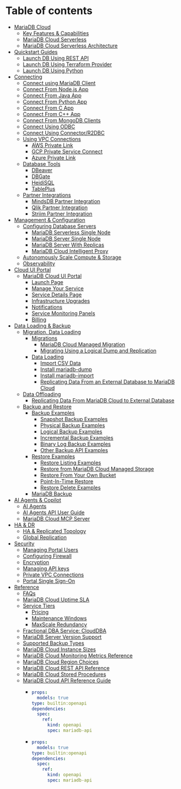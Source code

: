 # Table of contents

* [MariaDB Cloud](README.md)
  * [Key Features & Capabilities](about/key-features-and-capabilities.md)
  * [MariaDB Cloud Serverless](about/serverless.md)
  * [MariaDB Cloud Serverless Architecture](about/architecture.md)
* [Quickstart Guides](Quickstart/README.md)
  * [Launch DB Using REST API](<Quickstart/Launch DB using the REST API.md>)
  * [Launch DB Using Terraform Provider](<Quickstart/Launch DB using the Terraform Provider.md>)
  * [Launch DB Using Python](<Quickstart/Launch DB using Python.md>)
* [Connecting](connecting-to-mariadb-cloud-dbs/README.md)
  * [Connect using MariaDB Client](connecting-to-mariadb-cloud-dbs/connect-using-mariadb-cli.md)
  * [Connect From Node.js App](connecting-to-mariadb-cloud-dbs/connect-from-node-js-app.md)
  * [Connect From Java App](connecting-to-mariadb-cloud-dbs/connect-from-java-app.md)
  * [Connect From Python App](connecting-to-mariadb-cloud-dbs/connect-from-python-app.md)
  * [Connect From C App](connecting-to-mariadb-cloud-dbs/connect-from-c-app.md)
  * [Connect From C++ App](connecting-to-mariadb-cloud-dbs/connect-from-c++-app.md)
  * [Connect From MongoDB Clients](connecting-to-mariadb-cloud-dbs/connect-from-mongodb-clients.md)
  * [Connect Using ODBC](connecting-to-mariadb-cloud-dbs/connect-using-odbc.md)
  * [Connect Using Connector/R2DBC](connecting-to-mariadb-cloud-dbs/connect-using-connector-r2dbc.md)
  * [Using VPC Connections](connecting-to-mariadb-cloud-dbs/using-aws-azure-gcp-private-vpc-connections/README.md)
    * [AWS Private Link](connecting-to-mariadb-cloud-dbs/using-aws-azure-gcp-private-vpc-connections/setting-up-aws-private-link.md)
    * [GCP Private Service Connect](connecting-to-mariadb-cloud-dbs/using-aws-azure-gcp-private-vpc-connections/setting-up-gcp-private-service-connect.md)
    * [Azure Private Link](connecting-to-mariadb-cloud-dbs/using-aws-azure-gcp-private-vpc-connections/setting-up-azure-private-link.md)
  * [Database Tools](connecting-to-mariadb-cloud-dbs/database-tools/README.md)
    * [DBeaver](connecting-to-mariadb-cloud-dbs/database-tools/dbeaver.md)
    * [DBGate](connecting-to-mariadb-cloud-dbs/database-tools/dbgate.md)
    * [HeidiSQL](connecting-to-mariadb-cloud-dbs/database-tools/heidisql.md)
    * [TablePlus](connecting-to-mariadb-cloud-dbs/database-tools/tableplus.md)
  * [Partner Integrations](connecting-to-mariadb-cloud-dbs/partner-integrations/README.md)
    * [MindsDB Partner Integration](connecting-to-mariadb-cloud-dbs/partner-integrations/mindsdb-partner-integration.md)
    * [Qlik Partner Integration](connecting-to-mariadb-cloud-dbs/partner-integrations/qlik-partner-integration.md)
    * [Striim Partner Integration](connecting-to-mariadb-cloud-dbs/partner-integrations/striim-partner-integration.md)
* [Management & Configuration](cloud-management/README.md)
  * [Configuring Database Servers](cloud-management/config/README.md)
    * [MariaDB Serverless Single Node](cloud-management/config/mariadb-serverless-single-node.md)
    * [MariaDB Server Single Node](cloud-management/config/mariadb-server-single-node.md)
    * [MariaDB Server With Replicas](cloud-management/config/mariadb-server-with-replica-s.md)
    * [MariaDB Cloud Intelligent Proxy](cloud-management/config/maxscale.md)
  * [Autonomously Scale Compute & Storage](cloud-management/autonomously-scale-compute-storage.md)
  * [Observability](cloud-management/observability.md)
* [Cloud UI Portal](cloud-usage/README.md)
  * [MariaDB Cloud UI Portal](cloud-usage/portal-features/README.md)
    * [Launch Page](cloud-usage/portal-features/launch-page.md)
    * [Manage Your Service](cloud-usage/portal-features/manage-your-service.md)
    * [Service Details Page](cloud-usage/portal-features/service-details-page.md)
    * [Infrastructure Upgrades](cloud-usage/portal-features/infrastructure-upgrades.md)
    * [Notifications](cloud-usage/portal-features/notifications.md)
    * [Service Monitoring Panels](cloud-usage/portal-features/service-monitoring-panels.md)
    * [Billing](cloud-usage/portal-features/billing.md)
* [Data Loading & Backup](cloud-data-handling/README.md)
  * [Migration, Data Loading](cloud-data-handling/migration-data-loading/README.md)
    * [Migrations](cloud-data-handling/migration-data-loading/data-loading-migration/README.md)
      * [MariaDB Cloud Managed Migration](cloud-data-handling/migration-data-loading/data-loading-migration/mariadb-cloud-managed-migration.md)
      * [Migrating Using a Logical Dump and Replication](cloud-data-handling/migration-data-loading/data-loading-migration/migrating-using-a-logical-dump-and-replication.md)
    * [Data Loading](cloud-data-handling/migration-data-loading/data-loading/README.md)
      * [Import CSV Data](cloud-data-handling/migration-data-loading/data-loading/import-csv-data.md)
      * [Install mariadb-dump](cloud-data-handling/migration-data-loading/data-loading/install-mariadb-dump.md)
      * [Install mariadb-import](cloud-data-handling/migration-data-loading/data-loading/install-mariadb-import.md)
      * [Replicating Data From an External Database to MariaDB Cloud](cloud-data-handling/migration-data-loading/data-loading/replicating-data-from-external-db.md)
  * [Data Offloading](cloud-data-handling/data-offloading/README.md)
    * [Replicating Data From MariaDB Cloud to External Database](cloud-data-handling/data-offloading/replicating-data-from-mariadb-cloud-to-external-database.md)
  * [Backup and Restore](cloud-data-handling/backup-and-restore/README.md)
    * [Backup Examples](cloud-data-handling/backup-and-restore/backup-examples/README.md)
      * [Snapshot Backup Examples](cloud-data-handling/backup-and-restore/backup-examples/snapshot-backup-examples.md)
      * [Physical Backup Examples](cloud-data-handling/backup-and-restore/backup-examples/physical-backup-examples.md)
      * [Logical Backup Examples](cloud-data-handling/backup-and-restore/backup-examples/logical-backup-examples.md)
      * [Incremental Backup Examples](cloud-data-handling/backup-and-restore/backup-examples/incremental-backup-examples.md)
      * [Binary Log Backup Examples](cloud-data-handling/backup-and-restore/backup-examples/binarylog-backup-examples.md)
      * [Other Backup API Examples](cloud-data-handling/backup-and-restore/backup-examples/other-backup-api-examples.md)
    * [Restore Examples](cloud-data-handling/backup-and-restore/restore-examples/README.md)
      * [Restore Listing Examples](cloud-data-handling/backup-and-restore/restore-examples/restore-listing-examples.md)
      * [Restore from MariaDB Cloud Managed Storage](cloud-data-handling/backup-and-restore/restore-examples/restore-from-mariadb-cloud-managed-storage.md)
      * [Restore From Your Own Bucket](cloud-data-handling/backup-and-restore/restore-examples/restore-from-your-own-bucket.md)
      * [Point-In-Time Restore](cloud-data-handling/backup-and-restore/restore-examples/point-in-time-restore.md)
      * [Restore Delete Examples](cloud-data-handling/backup-and-restore/restore-examples/restore-delete-examples.md)
    * [MariaDB Backup](cloud-data-handling/backup-and-restore/mariadb-backup.md)
* [AI Agents & Copilot](cloud-ai/README.md)
  * [AI Agents](cloud-ai/copilot-guide.md)
  * [AI Agents API User Guide](cloud-ai/ai-api-guide.md)
  * [MariaDB Cloud MCP Server](cloud-ai/mcp-server.md)
* [HA & DR](<High Availability, DR/README.md>)
  * [HA & Replicated Topology](high-availability-dr/ha-and-replicated-topology.md)
  * [Global Replication](<High Availability, DR/Setup Global Replication.md>)
* [Security](Security/README.md)
  * [Managing Portal Users](<Security/Managing Portal Users.md>)
  * [Configuring Firewall](<Security/Configuring Firewall.md>)
  * [Encryption](Security/Encryption.md)
  * [Managing API keys](<Security/Managing API keys.md>)
  * [Private VPC Connections](<Security/Private VPC connections.md>)
  * [Portal Single Sign-On](<Security/Portal Single Sign-On.md>)
* [Reference](<Reference Guide/README.md>)
  * [FAQs](reference-guide/faqs.md)
  * [MariaDB Cloud Uptime SLA](reference-guide/uptime-sla.md)
  * [Service Tiers](reference-guide/service-tiers/README.md)
    * [Pricing](reference-guide/service-tiers/pricing.md)
    * [Maintenance Windows](reference-guide/service-tiers/maintenance-windows.md)
    * [MaxScale Redundancy](reference-guide/service-tiers/maxscale-redundancy.md)
  * [Fractional DBA Service: CloudDBA](reference-guide/fractionaldba.md)
  * [MariaDB Server Version Support](<Reference Guide/MariaDB Server Versions.md>)
  * [Supported Backup Types](<Reference Guide/Backup Support.md>)
  * [MariaDB Cloud Instance Sizes](<Reference Guide/Instance Size Choices.md>)
  * [MariaDB Cloud Monitoring Metrics Reference](<Reference Guide/Monitoring Metrics Reference.md>)
  * [MariaDB Cloud Region Choices](<Reference Guide/Region Choices.md>)
  * [MariaDB Cloud REST API Reference](<Reference Guide/REST API Reference.md>)
  * [MariaDB Cloud Stored Procedures](<Reference Guide/Stored Procedures.md>)
  * [MariaDB Cloud API Reference Guide](reference-guide/mariadb-cloud-api-reference-guide/README.md)
    * ```yaml
      props:
        models: true
      type: builtin:openapi
      dependencies:
        spec:
          ref:
            kind: openapi
            spec: mariadb-api
      ```
    * ```yaml
      props:
        models: true
      type: builtin:openapi
      dependencies:
        spec:
          ref:
            kind: openapi
            spec: mariadb-api
      ```
